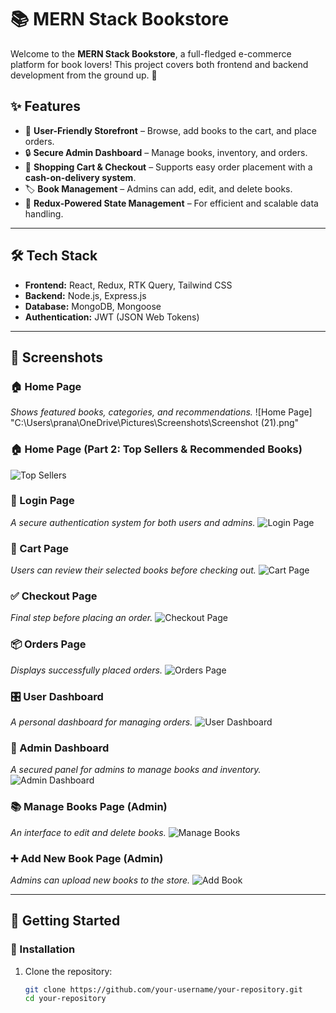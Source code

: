 # 📚 MERN Stack Bookstore

Welcome to the **MERN Stack Bookstore**, a full-fledged e-commerce platform for book lovers! This project covers both frontend and backend development from the ground up. 🚀

## ✨ Features

- 📖 **User-Friendly Storefront** – Browse, add books to the cart, and place orders.
- 🔒 **Secure Admin Dashboard** – Manage books, inventory, and orders.
- 🛒 **Shopping Cart & Checkout** – Supports easy order placement with a **cash-on-delivery system**.
- 🏷️ **Book Management** – Admins can add, edit, and delete books.
- 🔄 **Redux-Powered State Management** – For efficient and scalable data handling.

---

## 🛠️ Tech Stack

- **Frontend:** React, Redux, RTK Query, Tailwind CSS
- **Backend:** Node.js, Express.js
- **Database:** MongoDB, Mongoose
- **Authentication:** JWT (JSON Web Tokens)

---

## 📸 Screenshots

### 🏠 Home Page
_Shows featured books, categories, and recommendations._
![Home Page] "C:\Users\prana\OneDrive\Pictures\Screenshots\Screenshot (21).png"

### 🏠 Home Page (Part 2: Top Sellers & Recommended Books)
![Top Sellers](path/to/top-sellers-screenshot.png)

### 🔑 Login Page
_A secure authentication system for both users and admins._
![Login Page](path/to/login-screenshot.png)

### 🛒 Cart Page
_Users can review their selected books before checking out._
![Cart Page](path/to/cart-screenshot.png)

### ✅ Checkout Page
_Final step before placing an order._
![Checkout Page](path/to/checkout-screenshot.png)

### 📦 Orders Page
_Displays successfully placed orders._
![Orders Page](path/to/orders-screenshot.png)

### 🎛️ User Dashboard
_A personal dashboard for managing orders._
![User Dashboard](path/to/user-dashboard-screenshot.png)

### 🔧 Admin Dashboard
_A secured panel for admins to manage books and inventory._
![Admin Dashboard](path/to/admin-dashboard-screenshot.png)

### 📚 Manage Books Page (Admin)
_An interface to edit and delete books._
![Manage Books](path/to/manage-books-screenshot.png)

### ➕ Add New Book Page (Admin)
_Admins can upload new books to the store._
![Add Book](path/to/add-book-screenshot.png)

---

## 🚀 Getting Started

### 🔧 Installation
1. Clone the repository:
   ```sh
   git clone https://github.com/your-username/your-repository.git
   cd your-repository

